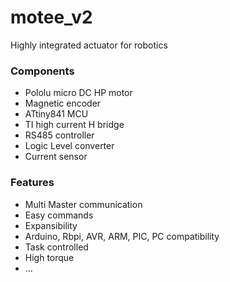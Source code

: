 # motee_v2
Highly integrated actuator for robotics

### Components
* Pololu micro DC HP motor
* Magnetic encoder
* ATtiny841 MCU
* TI high current H bridge
* RS485 controller 
* Logic Level converter 
* Current sensor

### Features
* Multi Master communication
* Easy commands
* Expansibility
* Arduino, Rbpi, AVR, ARM, PIC, PC compatibility 
* Task controlled
* High torque 
* ... 


